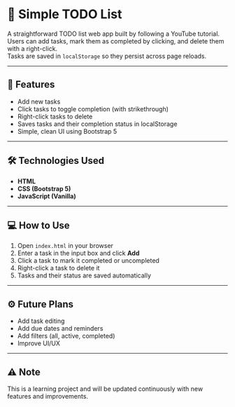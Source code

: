 # 📝 Simple TODO List

A straightforward TODO list web app built by following a YouTube tutorial.  
Users can add tasks, mark them as completed by clicking, and delete them with a right-click.  
Tasks are saved in `localStorage` so they persist across page reloads.

---

## 📌 Features

- Add new tasks  
- Click tasks to toggle completion (with strikethrough)  
- Right-click tasks to delete  
- Saves tasks and their completion status in localStorage  
- Simple, clean UI using Bootstrap 5  

---

## 🛠️ Technologies Used

- **HTML**  
- **CSS (Bootstrap 5)**  
- **JavaScript (Vanilla)**  

---

## 💻 How to Use

1. Open `index.html` in your browser  
2. Enter a task in the input box and click **Add**  
3. Click a task to mark it completed or uncompleted  
4. Right-click a task to delete it  
5. Tasks and their status are saved automatically  

---

## ⚙️ Future Plans

- Add task editing  
- Add due dates and reminders  
- Add filters (all, active, completed)  
- Improve UI/UX  

---

## ⚠️ Note

This is a learning project and will be updated continuously with new features and improvements.
